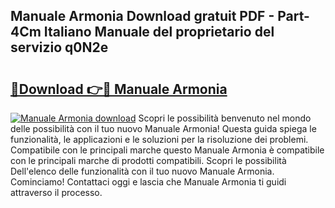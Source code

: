## Manuale Armonia Download gratuit PDF - Part-4Cm Italiano Manuale del proprietario del servizio q0N2e

# <h2><a href="http://dffw0zn.blite.top/?on=Manuale+Armonia">🔗Download 👉🔴 Manuale Armonia</a></h2>

[![Manuale Armonia download](https://i.imgur.com/lujVjoI.png)](http://dffw0zn.blite.top/?on=Manuale+Armonia)
Scopri le possibilità benvenuto nel mondo delle possibilità con il tuo nuovo Manuale Armonia! Questa guida spiega le funzionalità, le applicazioni e le soluzioni per la risoluzione dei problemi. Compatibile con le principali marche questo Manuale Armonia è compatibile con le principali marche di prodotti compatibili. Scopri le possibilità Dell'elenco delle funzionalità con il tuo nuovo Manuale Armonia. Cominciamo! Contattaci oggi e lascia che Manuale Armonia ti guidi attraverso il processo.
